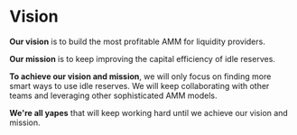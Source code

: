 # Vision

**Our vision** is to build the most profitable AMM for liquidity providers.

**Our mission** is to keep improving the capital efficiency of idle reserves.

**To achieve our vision and mission**, we will only focus on finding more smart ways to use idle reserves. We will keep collaborating with other teams and leveraging other sophisticated AMM models.

**We're all yapes** that will keep working hard until we achieve our vision and mission.


